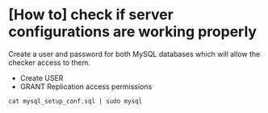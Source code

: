 # [How to] check if server configurations are working properly

Create a user and password for both MySQL databases which will allow the
checker access to them.
* Create USER
* GRANT Replication access permissions
```
cat mysql_setup_conf.sql | sudo mysql
```
